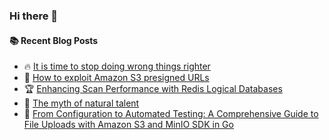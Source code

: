 ### Hi there 👋

<!--
**jorzel/jorzel** is a ✨ _special_ ✨ repository because its `README.md` (this file) appears on your GitHub profile.

Here are some ideas to get you started:

- 🔭 I’m currently working on ...
- 🌱 I’m currently learning ...
- 👯 I’m looking to collaborate on ...
- 🤔 I’m looking for help with ...
- 💬 Ask me about ...
- 📫 How to reach me: ...
- 😄 Pronouns: ...
- ⚡ Fun fact: ...
-->

#### :books: Recent Blog Posts
<!-- BLOGPOSTS:START -->
 - 🔥 [It is time to stop doing wrong things righter](https://jorzel.hashnode.dev/it-is-time-to-stop-doing-wrong-things-righter)
 - 📰 [How to exploit Amazon S3 presigned URLs](https://jorzel.hashnode.dev/how-to-exploit-amazon-s3-presigned-urls)
 - 🏆 [Enhancing Scan Performance with Redis Logical Databases](https://jorzel.hashnode.dev/enhancing-query-performance-with-redis-logical-databases)
 - 🔘 [The myth of natural talent](https://jorzel.hashnode.dev/the-myth-of-natural-talent)
 - 📰 [From Configuration to Automated Testing: A Comprehensive Guide to File Uploads with Amazon S3 and MinIO SDK in Go](https://jorzel.hashnode.dev/from-configuration-to-automated-testing-a-comprehensive-guide-to-file-uploads-with-amazon-s3-and-minio-sdk-in-go)<!-- BLOGPOSTS:END -->